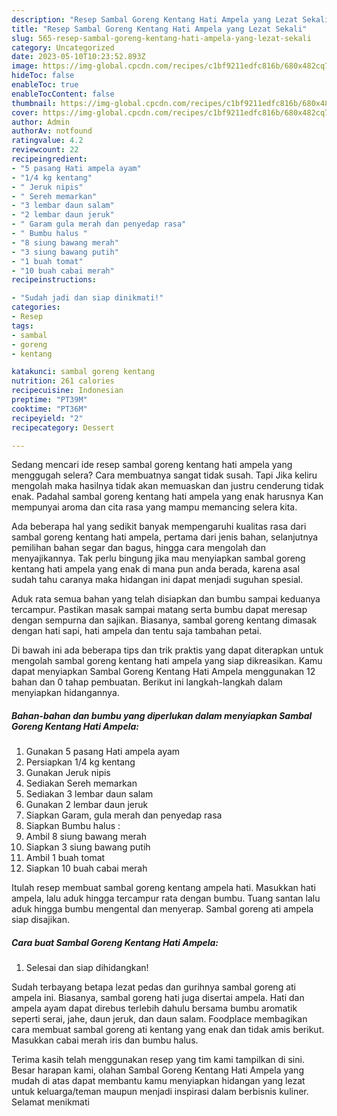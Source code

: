 ```yaml
---
description: "Resep Sambal Goreng Kentang Hati Ampela yang Lezat Sekali"
title: "Resep Sambal Goreng Kentang Hati Ampela yang Lezat Sekali"
slug: 565-resep-sambal-goreng-kentang-hati-ampela-yang-lezat-sekali
category: Uncategorized
date: 2023-05-10T10:23:52.893Z
image: https://img-global.cpcdn.com/recipes/c1bf9211edfc816b/680x482cq70/sambal-goreng-kentang-hati-ampela-foto-resep-utama.jpg
hideToc: false
enableToc: true
enableTocContent: false
thumbnail: https://img-global.cpcdn.com/recipes/c1bf9211edfc816b/680x482cq70/sambal-goreng-kentang-hati-ampela-foto-resep-utama.jpg
cover: https://img-global.cpcdn.com/recipes/c1bf9211edfc816b/680x482cq70/sambal-goreng-kentang-hati-ampela-foto-resep-utama.jpg
author: Admin
authorAv: notfound
ratingvalue: 4.2
reviewcount: 22
recipeingredient:
- "5 pasang Hati ampela ayam"
- "1/4 kg kentang"
- " Jeruk nipis"
- " Sereh memarkan"
- "3 lembar daun salam"
- "2 lembar daun jeruk"
- " Garam gula merah dan penyedap rasa"
- " Bumbu halus "
- "8 siung bawang merah"
- "3 siung bawang putih"
- "1 buah tomat"
- "10 buah cabai merah"
recipeinstructions:

- "Sudah jadi dan siap dinikmati!"
categories:
- Resep
tags:
- sambal
- goreng
- kentang

katakunci: sambal goreng kentang 
nutrition: 261 calories
recipecuisine: Indonesian
preptime: "PT39M"
cooktime: "PT36M"
recipeyield: "2"
recipecategory: Dessert

---
```



Sedang mencari ide resep sambal goreng kentang hati ampela yang menggugah selera? Cara membuatnya sangat tidak susah. Tapi Jika keliru mengolah maka hasilnya tidak akan memuaskan dan justru cenderung tidak enak. Padahal sambal goreng kentang hati ampela yang enak harusnya Kan mempunyai aroma dan cita rasa yang mampu memancing selera kita.


Ada beberapa hal yang sedikit banyak mempengaruhi kualitas rasa dari sambal goreng kentang hati ampela, pertama dari jenis bahan, selanjutnya pemilihan bahan segar dan bagus, hingga cara mengolah dan menyajikannya. Tak perlu bingung jika mau menyiapkan sambal goreng kentang hati ampela yang enak di mana pun anda berada, karena asal sudah tahu caranya maka hidangan ini dapat menjadi suguhan spesial.

Aduk rata semua bahan yang telah disiapkan dan bumbu sampai keduanya tercampur. Pastikan masak sampai matang serta bumbu dapat meresap dengan sempurna dan sajikan. Biasanya, sambal goreng kentang dimasak dengan hati sapi, hati ampela dan tentu saja tambahan petai.


Di bawah ini ada beberapa tips dan trik praktis yang dapat diterapkan untuk mengolah sambal goreng kentang hati ampela yang siap dikreasikan. Kamu dapat menyiapkan Sambal Goreng Kentang Hati Ampela menggunakan 12 bahan dan 0 tahap pembuatan. Berikut ini langkah-langkah dalam menyiapkan hidangannya.

<!--inarticleads1-->

##### Bahan-bahan dan bumbu yang diperlukan dalam menyiapkan Sambal Goreng Kentang Hati Ampela:

1. Gunakan 5 pasang Hati ampela ayam
1. Persiapkan 1/4 kg kentang
1. Gunakan  Jeruk nipis
1. Sediakan  Sereh memarkan
1. Sediakan 3 lembar daun salam
1. Gunakan 2 lembar daun jeruk
1. Siapkan  Garam, gula merah dan penyedap rasa
1. Siapkan  Bumbu halus :
1. Ambil 8 siung bawang merah
1. Siapkan 3 siung bawang putih
1. Ambil 1 buah tomat
1. Siapkan 10 buah cabai merah


Itulah resep membuat sambal goreng kentang ampela hati. Masukkan hati ampela, lalu aduk hingga tercampur rata dengan bumbu. Tuang santan lalu aduk hingga bumbu mengental dan menyerap. Sambal goreng ati ampela siap disajikan. 

<!--inarticleads2-->

##### Cara buat Sambal Goreng Kentang Hati Ampela:


1. Selesai dan siap dihidangkan!

Sudah terbayang betapa lezat pedas dan gurihnya sambal goreng ati ampela ini. Biasanya, sambal goreng hati juga disertai ampela. Hati dan ampela ayam dapat direbus terlebih dahulu bersama bumbu aromatik seperti serai, jahe, daun jeruk, dan daun salam. Foodplace membagikan cara membuat sambal goreng ati kentang yang enak dan tidak amis berikut. Masukkan cabai merah iris dan bumbu halus. 

Terima kasih telah menggunakan resep yang tim kami tampilkan di sini. Besar harapan kami, olahan Sambal Goreng Kentang Hati Ampela yang mudah di atas dapat membantu kamu menyiapkan hidangan yang lezat untuk keluarga/teman maupun menjadi inspirasi dalam berbisnis kuliner. Selamat menikmati
